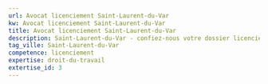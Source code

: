 ```yaml
---
url: Avocat licenciement Saint-Laurent-du-Var
kw: Avocat licenciement Saint-Laurent-du-Var
title: Avocat licenciement Saint-Laurent-du-Var
description: Saint-Laurent-du-Var - confiez-nous votre dossier licenciement
tag_ville: Saint-Laurent-du-Var
competence: licenciement
expertise: droit-du-travail
extertise_id: 3
---
```

